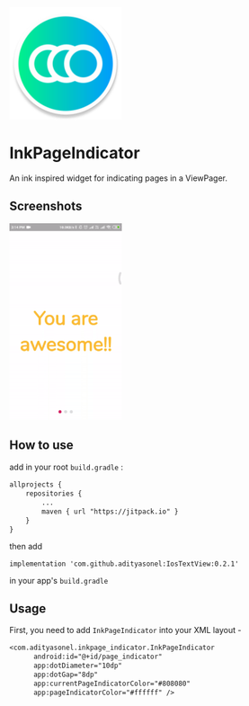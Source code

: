 <img src="https://github.com/adityasonel/InkPageIndicator/blob/master/app/src/main/res/mipmap-xxxhdpi/ic_launcher_round.png" height="200" width="200"/>

# InkPageIndicator
An ink inspired widget for indicating pages in a ViewPager.

## Screenshots

<img src="https://github.com/adityasonel/InkPageIndicator/blob/master/screenshots/inkpage-indicator.gif" width="200" height="350" />

## How to use

add in your root `build.gradle` :
````
allprojects {
    repositories {
        ...
        maven { url "https://jitpack.io" }
    }
}
````


then add
````
implementation 'com.github.adityasonel:IosTextView:0.2.1'
````
in your app's `build.gradle`

## Usage

First, you need to add `InkPageIndicator` into your XML layout -
```
<com.adityasonel.inkpage_indicator.InkPageIndicator
      android:id="@+id/page_indicator"
      app:dotDiameter="10dp"
      app:dotGap="8dp"
      app:currentPageIndicatorColor="#808080"
      app:pageIndicatorColor="#ffffff" />
```
